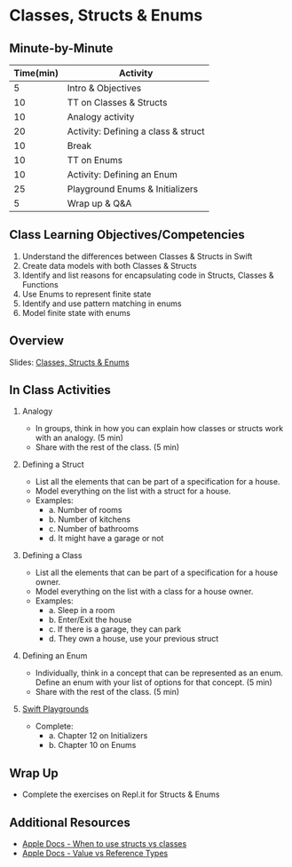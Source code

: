 # Classes, Structs & Enums

## Minute-by-Minute

| **Time(min)** | **Activity**                        |
| ------------- | ---------------------------         |
| 5             | Intro & Objectives                  |
| 10            | TT on Classes & Structs             |
| 10            | Analogy activity                    |
| 20            | Activity: Defining a class & struct |
| 10            | Break                               |
| 10            | TT on Enums                         |
| 10            | Activity: Defining an Enum          |
| 25            | Playground Enums & Initializers     |
| 5             | Wrap up & Q&A                       |


## Class Learning Objectives/Competencies
1. Understand the differences between Classes & Structs in Swift
1. Create data models with both Classes & Structs
1. Identify and list reasons for encapsulating code in Structs, Classes & Functions
1. Use Enums to represent finite state
1. Identify and use pattern matching in enums
1. Model finite state with enums

## Overview

Slides: [Classes, Structs & Enums](https://docs.google.com/presentation/d/1Ob_DAPCZtCvwxohwgjXY1zDHmAfdfQlZvQYSnA9Fbyw/edit?usp=sharing)

## In Class Activities

1. Analogy
    - In groups, think in how you can explain how classes or structs work with an analogy. (5 min)
    - Share with the rest of the class. (5 min)

1. Defining a Struct
    - List all the elements that can be part of a specification for a house.
    - Model everything on the list with a struct for a house.
    - Examples:
      - a. Number of rooms
      - b. Number of kitchens
      - c. Number of bathrooms
      - d. It might have a garage or not

1. Defining a Class
    - List all the elements that can be part of a specification for a house owner.
    - Model everything on the list with a class for a house owner.
    - Examples:
      - a. Sleep in a room
      - b. Enter/Exit the house
      - c. If there is a garage, they can park
      - d. They own a house, use your previous struct

1. Defining an Enum
    - Individually, think in a concept that can be represented as an enum. Define an enum with your list of options for that concept. (5 min)
    - Share with the rest of the class. (5 min)

1. [Swift Playgrounds](https://github.com/MakeSchool-Tutorials/Swift-Language-Playgrounds/archive/swift4.zip)
    - Complete:
      - a. Chapter 12 on Initializers
      - b. Chapter 10 on Enums

## Wrap Up
- Complete the exercises on Repl.it for Structs & Enums

## Additional Resources

- [Apple Docs - When to use structs vs classes](https://developer.apple.com/documentation/swift/choosing_between_structures_and_classes)
- [Apple Docs - Value vs Reference Types](https://developer.apple.com/swift/blog/?id=10)
